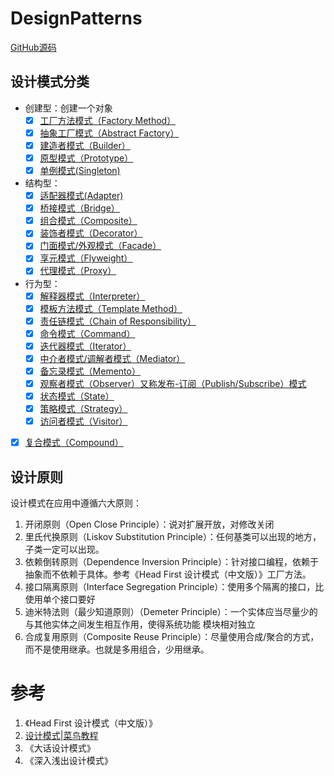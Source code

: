 # DesignPatterns

[GitHub源码](https://github.com/wangchunfan/DesignPatterns)


## 设计模式分类

- 创建型：创建一个对象
    - [X] [工厂方法模式（Factory Method）](/DesignPatterns-Factory)
    - [X] [抽象工厂模式（Abstract Factory）](/DesignPatterns-Factory)
    - [X] [建造者模式（Builder）](/DesignPatterns-Builder)
    - [X] [原型模式（Prototype）](/DesignPatterns-Prototype)
    - [X] [单例模式(Singleton) ](/DesignPatterns-Singleton)
- 结构型：
    - [X] [适配器模式(Adapter)](/DesignPatterns-Adapter)
    - [X] [桥接模式（Bridge）](/DesignPatterns-Bridge)
    - [X] [组合模式（Composite）](/DesignPatterns-Composite)
    - [X] [装饰者模式（Decorator）](/DesignPatterns-Decorator)
    - [X] [门面模式/外观模式（Facade）](/DesignPatterns-Facade)
    - [X] [享元模式（Flyweight）](/DesignPatterns-Flyweight)
    - [X] [代理模式（Proxy）](/DesignPatterns-Proxy)
- 行为型：
    - [X] [解释器模式（Interpreter）](/DesignPatterns-Interpreter)
    - [X] [模板方法模式（Template Method）](/DesignPatterns-TemplateMethod)
    - [X] [责任链模式（Chain of Responsibility）](/DesignPatterns-ChainOfResponsibility)
    - [X] [命令模式（Command）](/DesignPatterns-Command)
    - [X] [迭代器模式（Iterator）](/DesignPatterns-Iterator)
    - [X] [中介者模式/调解者模式（Mediator）](/DesignPatterns-Mediator)
    - [X] [备忘录模式（Memento）](/DesignPatterns-Memento)
    - [X] [观察者模式（Observer）又称发布-订阅（Publish/Subscribe）模式](/DesignPatterns-Observer)
    - [X] [状态模式（State）](/DesignPatterns-State)
    - [X] [策略模式（Strategy）](/DesignPatterns-Strategy)
    - [X] [访问者模式（Visitor）](/DesignPatterns-Visitor)
- [X] [复合模式（Compound）](/DesignPatterns-Compound)

## 设计原则

设计模式在应用中遵循六大原则：

1. 开闭原则（Open Close Principle）：说对扩展开放，对修改关闭
2. 里氏代换原则（Liskov Substitution Principle）：任何基类可以出现的地方，子类一定可以出现。
3. 依赖倒转原则（Dependence Inversion Principle）：针对接口编程，依赖于抽象而不依赖于具体。参考《Head First 设计模式（中文版）》工厂方法。
4. 接口隔离原则（Interface Segregation Principle）：使用多个隔离的接口，比使用单个接口要好
5. 迪米特法则（最少知道原则）（Demeter Principle）：一个实体应当尽量少的与其他实体之间发生相互作用，使得系统功能 模块相对独立
6. 合成复用原则（Composite Reuse Principle）：尽量使用合成/聚合的方式，而不是使用继承。也就是多用组合，少用继承。

# 参考

1. 《Head First 设计模式（中文版）》
2. [设计模式|菜鸟教程](https://www.runoob.com/design-pattern/design-pattern-intro.html)
3. 《大话设计模式》
4. 《深入浅出设计模式》
